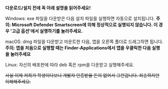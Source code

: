 **다운로드/설치 전에 꼭 아래 설명을 읽어주세요!**

Windows: exe 파일을 다운받은 다음 설치 파일을 실행하면 자동으로 설치됩니다.
**주의: Microsoft Defender Smartscreen에 의해 정상적으로 실행되지 않습니다. 이 경우 '고급 옵션'에서 실행하기를 눌러주세요.**

macOS: dmg 파일을 다운받고 마운트한 다음, 앱을 오른쪽 폴더로 드래그하면 됩니다.
**주의: 앱을 처음으로 실행할 때는 Finder-Applications에서 앱을   우클릭한 다음 실행을 눌러주세요**

Linux: 자신의 배포판에 따라 deb 혹은 rpm을 다운받고 실행해주세요.

~~사실 이제 저희가 학생이다보니 개발자 인증받을 돈이 없어서 그런겁니다. 죄송하지만 이해해주세요.~~